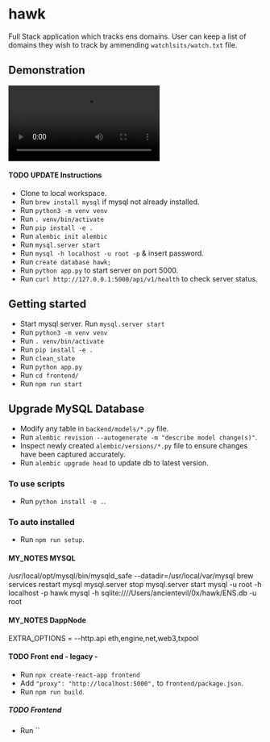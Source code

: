 # hawk
Full Stack application which tracks ens domains. User can keep a list of domains they wish to track by ammending `watchlsits/watch.txt` file.

## Demonstration
![Hawk Demonstration](media/hawk_demo.mp4)



#### TODO UPDATE Instructions
- Clone to local workspace.
- Run `brew install mysql` if mysql not already installed.
- Run `python3 -m venv venv`
- Run `. venv/bin/activate`
- Run `pip install -e .`
- Run `alembic init alembic`
- Run `mysql.server start`
- Run `mysql -h localhost -u root -p` & insert password.
- Run `create database hawk;`
- Run `python app.py` to start server on port 5000.
- Run `curl http://127.0.0.1:5000/api/v1/health` to check server status.


## Getting started
- Start mysql server. Run `mysql.server start`
- Run `python3 -m venv venv`
- Run `. venv/bin/activate`
- Run `pip install -e .`
- Run `clean_slate`
- Run `python app.py`
- Run `cd frontend/`
- Run `npm run start`


## Upgrade MySQL Database
- Modify any table in `backend/models/*.py` file.
- Run `alembic revision --autogenerate -m "describe model change(s)"`.
- Inspect newly created `alembic/versions/*.py` file to ensure changes have been captured accurately.
- Run `alembic upgrade head` to update db to latest version.


### To use scripts
- Run `python install -e .`.

### To auto installed
- Run `npm run setup`.


#### MY_NOTES MYSQL
/usr/local/opt/mysql/bin/mysqld_safe --datadir=/usr/local/var/mysql
brew services restart mysql
mysql.server stop
mysql.server start
mysql -u root -h localhost -p hawk
mysql -h sqlite:////Users/ancientevil/0x/hawk/ENS.db -u root

#### MY_NOTES DappNode
EXTRA_OPTIONS = --http.api eth,engine,net,web3,txpool


#### TODO Front end - legacy - 
- Run `npx create-react-app frontend`
- Add `"proxy": "http://localhost:5000",` to `frontend/package.json`.
- Run `npm run build`.

##### TODO Frontend
- Run ``